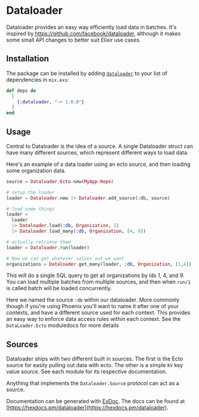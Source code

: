 # Dataloader

Dataloader provides an easy way efficiently load data in batches. It's inspired
by https://github.com/facebook/dataloader, although it makes some small API
changes to better suit Elixir use cases.

## Installation

The package can be installed by adding [`dataloader`](https://hex.pm/packages/dataloader) to your list of dependencies in `mix.exs`:

```elixir
def deps do
  [
    {:dataloader, "~> 1.0.0"}
  ]
end
```

## Usage

Central to Dataloader is the idea of a source. A single Dataloader struct can
have many different sources, which represent different ways to load data.

Here's an example of a data loader using an ecto source, and then loading some
organization data.

```elixir
source = Dataloader.Ecto.new(MyApp.Repo)

# setup the loader
loader = Dataloader.new |> Dataloader.add_source(:db, source)

# load some things
loader =
  loader
  |> Dataloader.load(:db, Organization, 1)
  |> Dataloader.load_many(:db, Organization, [4, 9])

# actually retrieve them
loader = Dataloader.run(loader)

# Now we can get whatever values out we want
organizations = Dataloader.get_many(loader, :db, Organization, [1,4])
```

This will do a single SQL query to get all organizations by ids 1, 4, and 9. You
can load multiple batches from multiple sources, and then when `run/1` is called
batch will be loaded concurrently.

Here we named the source `:db` within our dataloader. More commonly though if
you're using Phoenix you'll want to name it after one of your contexts, and have
a different source used for each context. This provides an easy way to enforce
data access rules within each context. See the `DataLoader.Ecto` moduledocs for
more details

## Sources

Dataloader ships with two different built in sources. The first is the Ecto source for easily pulling out data with ecto. The other is a simple `KV` key value source. See each module for its respective documentation.

Anything that implements the `Dataloader.Source` protocol can act as a source.

Documentation can be generated with [ExDoc](https://github.com/elixir-lang/ex_doc). The docs can be found at [https://hexdocs.pm/dataloader](https://hexdocs.pm/dataloader).
